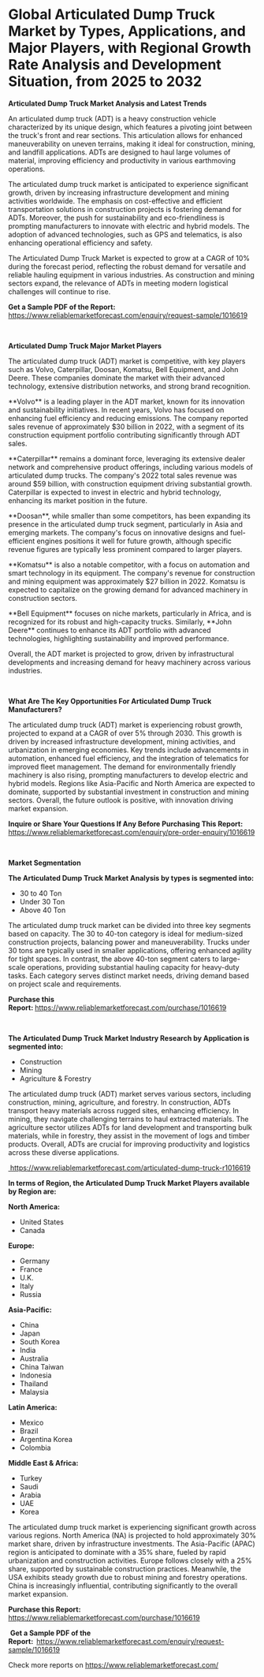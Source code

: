 <p><h1>Global Articulated Dump Truck Market by Types, Applications, and Major Players, with Regional Growth Rate Analysis and Development Situation, from 2025 to 2032</h1></p><p><strong>Articulated Dump Truck Market Analysis and Latest Trends</strong></p>
<p><p>An articulated dump truck (ADT) is a heavy construction vehicle characterized by its unique design, which features a pivoting joint between the truck's front and rear sections. This articulation allows for enhanced maneuverability on uneven terrains, making it ideal for construction, mining, and landfill applications. ADTs are designed to haul large volumes of material, improving efficiency and productivity in various earthmoving operations.</p><p>The articulated dump truck market is anticipated to experience significant growth, driven by increasing infrastructure development and mining activities worldwide. The emphasis on cost-effective and efficient transportation solutions in construction projects is fostering demand for ADTs. Moreover, the push for sustainability and eco-friendliness is prompting manufacturers to innovate with electric and hybrid models. The adoption of advanced technologies, such as GPS and telematics, is also enhancing operational efficiency and safety.</p><p>The Articulated Dump Truck Market is expected to grow at a CAGR of 10% during the forecast period, reflecting the robust demand for versatile and reliable hauling equipment in various industries. As construction and mining sectors expand, the relevance of ADTs in meeting modern logistical challenges will continue to rise.</p></p>
<p><strong>Get a Sample PDF of the Report:&nbsp;</strong> <a href="https://www.reliablemarketforecast.com/enquiry/request-sample/1016619?utm_campaign=2779&utm_medium=2&utm_source=Github&utm_content=ia&utm_term=21032025&utm_id=articulated-dump-truck">https://www.reliablemarketforecast.com/enquiry/request-sample/1016619</a></p>
<p>&nbsp;</p>
<p><strong>Articulated Dump Truck Major Market Players</strong></p>
<p><p>The articulated dump truck (ADT) market is competitive, with key players such as Volvo, Caterpillar, Doosan, Komatsu, Bell Equipment, and John Deere. These companies dominate the market with their advanced technology, extensive distribution networks, and strong brand recognition.</p><p>**Volvo** is a leading player in the ADT market, known for its innovation and sustainability initiatives. In recent years, Volvo has focused on enhancing fuel efficiency and reducing emissions. The company reported sales revenue of approximately $30 billion in 2022, with a segment of its construction equipment portfolio contributing significantly through ADT sales.</p><p>**Caterpillar** remains a dominant force, leveraging its extensive dealer network and comprehensive product offerings, including various models of articulated dump trucks. The company's 2022 total sales revenue was around $59 billion, with construction equipment driving substantial growth. Caterpillar is expected to invest in electric and hybrid technology, enhancing its market position in the future.</p><p>**Doosan**, while smaller than some competitors, has been expanding its presence in the articulated dump truck segment, particularly in Asia and emerging markets. The company's focus on innovative designs and fuel-efficient engines positions it well for future growth, although specific revenue figures are typically less prominent compared to larger players.</p><p>**Komatsu** is also a notable competitor, with a focus on automation and smart technology in its equipment. The company's revenue for construction and mining equipment was approximately $27 billion in 2022. Komatsu is expected to capitalize on the growing demand for advanced machinery in construction sectors.</p><p>**Bell Equipment** focuses on niche markets, particularly in Africa, and is recognized for its robust and high-capacity trucks. Similarly, **John Deere** continues to enhance its ADT portfolio with advanced technologies, highlighting sustainability and improved performance.</p><p>Overall, the ADT market is projected to grow, driven by infrastructural developments and increasing demand for heavy machinery across various industries.</p></p>
<p>&nbsp;</p>
<p><strong>What Are The Key Opportunities For Articulated Dump Truck Manufacturers?</strong></p>
<p><p>The articulated dump truck (ADT) market is experiencing robust growth, projected to expand at a CAGR of over 5% through 2030. This growth is driven by increased infrastructure development, mining activities, and urbanization in emerging economies. Key trends include advancements in automation, enhanced fuel efficiency, and the integration of telematics for improved fleet management. The demand for environmentally friendly machinery is also rising, prompting manufacturers to develop electric and hybrid models. Regions like Asia-Pacific and North America are expected to dominate, supported by substantial investment in construction and mining sectors. Overall, the future outlook is positive, with innovation driving market expansion.</p></p>
<p><strong>Inquire or Share Your Questions If Any Before Purchasing This Report:</strong> <a href="https://www.reliablemarketforecast.com/enquiry/pre-order-enquiry/1016619?utm_campaign=2779&utm_medium=2&utm_source=Github&utm_content=ia&utm_term=21032025&utm_id=articulated-dump-truck">https://www.reliablemarketforecast.com/enquiry/pre-order-enquiry/1016619</a></p>
<p>&nbsp;</p>
<p><strong>Market Segmentation</strong></p>
<p><strong>The Articulated Dump Truck Market Analysis by types is segmented into:</strong></p>
<p><ul><li>30 to 40 Ton</li><li>Under 30 Ton</li><li>Above 40 Ton</li></ul></p>
<p><p>The articulated dump truck market can be divided into three key segments based on capacity. The 30 to 40-ton category is ideal for medium-sized construction projects, balancing power and maneuverability. Trucks under 30 tons are typically used in smaller applications, offering enhanced agility for tight spaces. In contrast, the above 40-ton segment caters to large-scale operations, providing substantial hauling capacity for heavy-duty tasks. Each category serves distinct market needs, driving demand based on project scale and requirements.</p></p>
<p><strong>Purchase this Report:&nbsp;</strong><a href="https://www.reliablemarketforecast.com/purchase/1016619?utm_campaign=2779&utm_medium=2&utm_source=Github&utm_content=ia&utm_term=21032025&utm_id=articulated-dump-truck">https://www.reliablemarketforecast.com/purchase/1016619</a></p>
<p>&nbsp;</p>
<p><strong>The Articulated Dump Truck Market Industry Research by Application is segmented into:</strong></p>
<p><ul><li>Construction</li><li>Mining</li><li>Agriculture & Forestry</li></ul></p>
<p><p>The articulated dump truck (ADT) market serves various sectors, including construction, mining, agriculture, and forestry. In construction, ADTs transport heavy materials across rugged sites, enhancing efficiency. In mining, they navigate challenging terrains to haul extracted materials. The agriculture sector utilizes ADTs for land development and transporting bulk materials, while in forestry, they assist in the movement of logs and timber products. Overall, ADTs are crucial for improving productivity and logistics across these diverse applications.</p></p>
<p><a href="https://www.reliablemarketforecast.com/articulated-dump-truck-r1016619?utm_campaign=2779&utm_medium=2&utm_source=Github&utm_content=ia&utm_term=21032025&utm_id=articulated-dump-truck">&nbsp;https://www.reliablemarketforecast.com/articulated-dump-truck-r1016619</a></p>
<p><strong>In terms of Region, the Articulated Dump Truck Market Players available by Region are:</strong></p>
<p>
    <p> <strong> North America: </strong>
        <ul>
            <li>United States</li>
            <li>Canada</li>
        </ul>
        </p> 
    <p> <strong> Europe: </strong>
        <ul>
            <li>Germany</li>
            <li>France</li>
            <li>U.K.</li>
            <li>Italy</li>
            <li>Russia</li>
        </ul>
        </p> 
    <p> <strong> Asia-Pacific: </strong>
        <ul>
            <li>China</li>
            <li>Japan</li>
            <li>South Korea</li>
            <li>India</li>
            <li>Australia</li>
            <li>China Taiwan</li>
            <li>Indonesia</li>
            <li>Thailand</li>
            <li>Malaysia</li>
        </ul>
        </p> 
    <p> <strong> Latin America: </strong>
        <ul>
            <li>Mexico</li>
            <li>Brazil</li>
            <li>Argentina Korea</li>
            <li>Colombia</li>
        </ul>
        </p> 
    <p> <strong> Middle East & Africa: </strong>
        <ul>
            <li>Turkey</li>
            <li>Saudi</li>
            <li>Arabia</li>
            <li>UAE</li>
            <li>Korea</li>
        </ul>
    </p>
    </p>
<p><p>The articulated dump truck market is experiencing significant growth across various regions. North America (NA) is projected to hold approximately 30% market share, driven by infrastructure investments. The Asia-Pacific (APAC) region is anticipated to dominate with a 35% share, fueled by rapid urbanization and construction activities. Europe follows closely with a 25% share, supported by sustainable construction practices. Meanwhile, the USA exhibits steady growth due to robust mining and forestry operations. China is increasingly influential, contributing significantly to the overall market expansion.</p></p>
<p><strong>Purchase this Report: </strong><a href="https://www.reliablemarketforecast.com/purchase/1016619?utm_campaign=2779&utm_medium=2&utm_source=Github&utm_content=ia&utm_term=21032025&utm_id=articulated-dump-truck">https://www.reliablemarketforecast.com/purchase/1016619</a></p>
<p>&nbsp;<strong>Get a Sample PDF of the Report:&nbsp;&nbsp;</strong><a href="https://www.reliablemarketforecast.com/enquiry/request-sample/1016619?utm_campaign=2779&utm_medium=2&utm_source=Github&utm_content=ia&utm_term=21032025&utm_id=articulated-dump-truck">https://www.reliablemarketforecast.com/enquiry/request-sample/1016619</a></p>
<p><strong></strong></p>
<p>Check more reports on <a href="https://www.reliablemarketforecast.com/?utm_campaign=2779&utm_medium=2&utm_source=Github&utm_content=ia&utm_term=21032025&utm_id=articulated-dump-truck">https://www.reliablemarketforecast.com/</a></p>